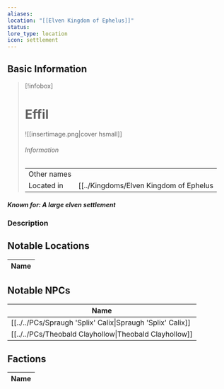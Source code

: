 ```yaml
---
aliases: 
location: "[[Elven Kingdom of Ephelus]]"
status: 
lore_type: location
icon: settlement
---
```

## Basic Information
> [!infobox]
> # Effil
> ![[insertimage.png|cover hsmall]]
> ###### Information
> |   |  |
> | ---- | ---- |
> | Other names | |
> | Located in | [[../Kingdoms/Elven Kingdom of Ephelus|Elven Kingdom of Ephelus]]|
##### Known for: A large elven settlement
### Description
## Notable Locations
| Name |
| ---- |

## Notable NPCs
| Name                                                    |
| ------------------------------------------------------- |
| [[../../PCs/Spraugh 'Splix' Calix\|Spraugh 'Splix' Calix]] |
| [[../../PCs/Theobald Clayhollow\|Theobald Clayhollow]]     |

## Factions
| Name |
| ---- |
